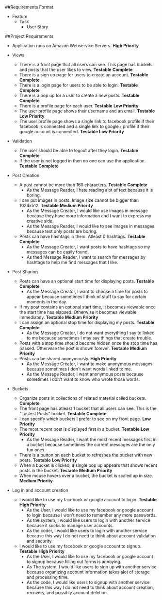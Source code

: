 ##Requirements Format
* Feature
  * Task
    * User Story

##Project Requirements

* Application runs on Amazon Webservice Servers. __High Priority__

* Views
  * There is a front page that all users can see. This page has buckets and posts that the user likes to view. __Testable__ __Complete__
  * There is a sign up page for users to create an account. __Testable__ __Complete__
  * There is a login page for users to be able to login. __Testable__ __Complete__
  * There is a pop up for a user to create a new posts. __Testable__ __Complete__
  * There is a profile page for each user. __Testable__ __Low Priority__
  * The user profile page shows their username and an email. __Testable__ __Low Priority__
  * The user profile page shows a single link to facebook profile if their facebook is connected and a single link to google+ profile if their google account is connected. __Testable__ __Low Priority__

* Validation
  * The user should be able to logout after they login. __Testable__ __Complete__
  * If the user is not logged in then no one can use the application. __Testable__ __Complete__

* Post Creation
  * A post cannot be more than 160 characters. __Testable__ __Complete__
    * As the Message Reader, I hate reading alot of text because it is boring.
  * I can put images in posts. Image size cannot be bigger than 1024x512. __Testable__ __Medium Priority__
    * As the Message Creator, I would like use images in message because they have more information and I want to express my creative side.
    * As the Message Reader, I would like to see images in messages because text only posts are boring.
  * Posts can have hashtags in them. Atleast 0 hashtags. __Testable__ __Complete__
    * As the Message Creator, I want posts to have hashtags so my messages can be easily found.
    * As thed Message Reader, I want to search for messages by hashtags to help me find messages that I like.

* Post Sharing
  * Posts can have an optional start time for displaying posts. __Testable__ __Complete__
    * As the Message Creator, I want to choose a time for posts to appear because sometimes I think of stuff to say for certain moments in the day.
  * If my post contains an optional start time, it becomes viewable once the start time has elapsed. Otherwise it becomes viewable immediately. __Testable__ __Medium Priority__
  * I can assign an optional stop time for displaying my posts. __Testable__ __Complete__
    * As the Message Creator, I do not want everything I say to linked to me because sometimes I may say things that create trouble.
  * Posts with a stop time should become hidden once the stop time has passed. Otherwise the post is shown forever. __Testable__ __Medium Priority__
  * Posts can be shared anonymously. __High Priority__
    * As the Message Creator, I want to make anonymous messages because sometimes I don't want words linked to me.
    * As the Message Reader, I want anonymous posts because sometimes I don't want to know who wrote those words.

* Buckets
  * Organize posts in collections of related material called buckets. __Complete__ 
  * The front page has atleast 1 bucket that all users can see. This is the "Lastest Posts" bucket. __Testable__ __Complete__
  * I can specify which buckets I prefer to see on my front page. __Low Priority__
  * The most recent post is displayed first in a bucket. __Testable__ __Low Priority__
    * As the Message Reader, I want the most recent messages first in a bucket because sometimes the current messages are the only fun ones.
  * There is a button on each bucket to refreshes the bucket with new posts. __Testable__ __Low Priority__
  * When a bucket is clicked, a single pop up appears that shows recent posts in the bucket. __Testable__ __Medium Priority__
  * When mouse hovers over a bucket, the bucket is scaled up in size. __Medium Priority__

* Log in and account creation
  * I would like to use my facebook or google account to login. __Testable__ __High Priority__
    * As the User, I would like to use my facebook or google account to login because I won't need to remember any more passwords.
    * As the system, I would like users to login with another service because it sucks to manage user accounts.
    * As the coder, I would like users to login with another service because this way I do not need to think about account validation and security.
  * I would like to use my facebook or google account to signup. __Testable__ __High Priority__
    * As the User, I would like to use my facebook or google account to signup because filling out forms is annoying.
    * As The system, I would like users to sign up with another service because organizing account information takes alot of storage and processing time.
    * As the code, I would like users to signup with another service because this way I do not need to think about account creation, recovery, and possibly account deletion.